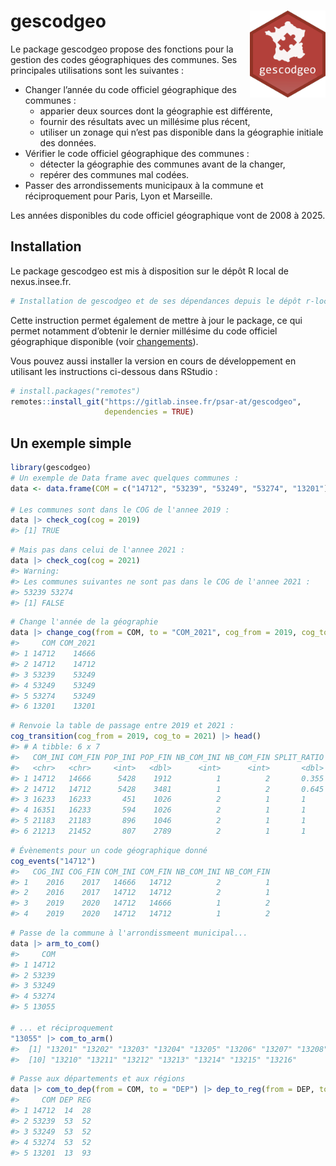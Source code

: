 # gescodgeo <img src="man/figures/logo.png" align="right" height="139" alt="gescodgeo icon" />

Le package gescodgeo propose des fonctions pour la gestion des codes
géographiques des communes. Ses principales utilisations sont les
suivantes :

- Changer l’année du code officiel géographique des communes :
  - apparier deux sources dont la géographie est différente,
  - fournir des résultats avec un millésime plus récent,
  - utiliser un zonage qui n’est pas disponible dans la géographie
    initiale des données.
- Vérifier le code officiel géographique des communes :
  - détecter la géographie des communes avant de la changer,
  - repérer des communes mal codées.
- Passer des arrondissements municipaux à la commune et réciproquement
  pour Paris, Lyon et Marseille.

Les années disponibles du code officiel géographique vont de 2008 à
2025.


## Installation

Le package gescodgeo est mis à disposition sur le dépôt R local de
nexus.insee.fr.

``` r
# Installation de gescodgeo et de ses dépendances depuis le dépôt r-local
```

Cette instruction permet également de mettre à jour le package, ce qui
permet notamment d’obtenir le dernier millésime du code officiel
géographique disponible (voir [changements](./news/index.html)).

Vous pouvez aussi installer la version en cours de développement en
utilisant les instructions ci-dessous dans RStudio :

``` r
# install.packages("remotes")
remotes::install_git("https://gitlab.insee.fr/psar-at/gescodgeo",
                     dependencies = TRUE)
```

## Un exemple simple


``` r
library(gescodgeo)
# Un exemple de Data frame avec quelques communes :
data <- data.frame(COM = c("14712", "53239", "53249", "53274", "13201"))

# Les communes sont dans le COG de l'annee 2019 :
data |> check_cog(cog = 2019) 
#> [1] TRUE
```

``` r
# Mais pas dans celui de l'annee 2021 :
data |> check_cog(cog = 2021) 
#> Warning: 
#> Les communes suivantes ne sont pas dans le COG de l'annee 2021 : 
#> 53239 53274
#> [1] FALSE
```

``` r
# Change l'année de la géographie
data |> change_cog(from = COM, to = "COM_2021", cog_from = 2019, cog_to = 2021)
#>     COM COM_2021
#> 1 14712    14666
#> 2 14712    14712
#> 3 53239    53249
#> 4 53249    53249
#> 5 53274    53249
#> 6 13201    13201
```

``` r
# Renvoie la table de passage entre 2019 et 2021 :
cog_transition(cog_from = 2019, cog_to = 2021) |> head()
#> # A tibble: 6 x 7
#>   COM_INI COM_FIN POP_INI POP_FIN NB_COM_INI NB_COM_FIN SPLIT_RATIO
#>   <chr>   <chr>     <int>   <dbl>      <int>      <int>       <dbl>
#> 1 14712   14666      5428    1912          1          2       0.355
#> 2 14712   14712      5428    3481          1          2       0.645
#> 3 16233   16233       451    1026          2          1       1    
#> 4 16351   16233       594    1026          2          1       1    
#> 5 21183   21183       896    1046          2          1       1    
#> 6 21213   21452       807    2789          2          1       1
```

``` r
# Évènements pour un code géographique donné
cog_events("14712")
#>   COG_INI COG_FIN COM_INI COM_FIN NB_COM_INI NB_COM_FIN
#> 1    2016    2017   14666   14712          2          1
#> 2    2016    2017   14712   14712          2          1
#> 3    2019    2020   14712   14666          1          2
#> 4    2019    2020   14712   14712          1          2
```

``` r
# Passe de la commune à l'arrondissmeent municipal...
data |> arm_to_com()
#>     COM
#> 1 14712
#> 2 53239
#> 3 53249
#> 4 53274
#> 5 13055

# ... et réciproquement
"13055" |> com_to_arm()
#>  [1] "13201" "13202" "13203" "13204" "13205" "13206" "13207" "13208" "13209"
#>  [10] "13210" "13211" "13212" "13213" "13214" "13215" "13216"
```

``` r
# Passe aux départements et aux régions
data |> com_to_dep(from = COM, to = "DEP") |> dep_to_reg(from = DEP, to = "REG")
#>     COM DEP REG
#> 1 14712  14  28
#> 2 53239  53  52
#> 3 53249  53  52
#> 4 53274  53  52
#> 5 13201  13  93
```
